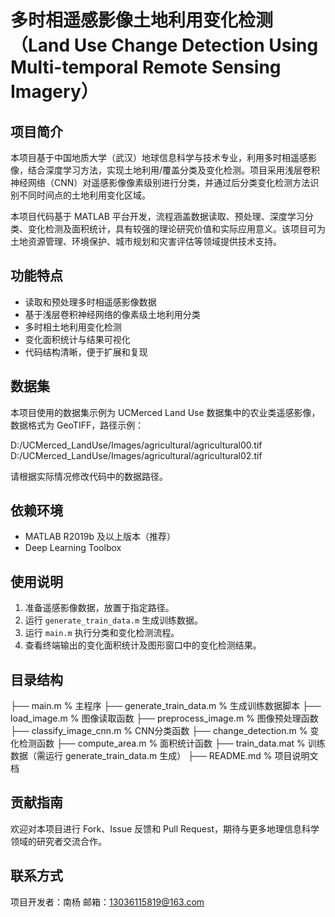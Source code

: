 # 多时相遥感影像土地利用变化检测（Land Use Change Detection Using Multi-temporal Remote Sensing Imagery）

## 项目简介

本项目基于中国地质大学（武汉）地球信息科学与技术专业，利用多时相遥感影像，结合深度学习方法，实现土地利用/覆盖分类及变化检测。项目采用浅层卷积神经网络（CNN）对遥感影像像素级别进行分类，并通过后分类变化检测方法识别不同时间点的土地利用变化区域。

本项目代码基于 MATLAB 平台开发，流程涵盖数据读取、预处理、深度学习分类、变化检测及面积统计，具有较强的理论研究价值和实际应用意义。该项目可为土地资源管理、环境保护、城市规划和灾害评估等领域提供技术支持。

## 功能特点

- 读取和预处理多时相遥感影像数据
- 基于浅层卷积神经网络的像素级土地利用分类
- 多时相土地利用变化检测
- 变化面积统计与结果可视化
- 代码结构清晰，便于扩展和复现

## 数据集

本项目使用的数据集示例为 UCMerced Land Use 数据集中的农业类遥感影像，数据格式为 GeoTIFF，路径示例：

D:/UCMerced_LandUse/Images/agricultural/agricultural00.tif
D:/UCMerced_LandUse/Images/agricultural/agricultural02.tif


请根据实际情况修改代码中的数据路径。

## 依赖环境

- MATLAB R2019b 及以上版本（推荐）
- Deep Learning Toolbox

## 使用说明

1. 准备遥感影像数据，放置于指定路径。
2. 运行 `generate_train_data.m` 生成训练数据。
3. 运行 `main.m` 执行分类和变化检测流程。
4. 查看终端输出的变化面积统计及图形窗口中的变化检测结果。

## 目录结构

├── main.m % 主程序
├── generate_train_data.m % 生成训练数据脚本
├── load_image.m % 图像读取函数
├── preprocess_image.m % 图像预处理函数
├── classify_image_cnn.m % CNN分类函数
├── change_detection.m % 变化检测函数
├── compute_area.m % 面积统计函数
├── train_data.mat % 训练数据（需运行 generate_train_data.m 生成）
├── README.md % 项目说明文档


## 贡献指南

欢迎对本项目进行 Fork、Issue 反馈和 Pull Request，期待与更多地理信息科学领域的研究者交流合作。

## 联系方式

项目开发者：南杨
邮箱：13036115819@163.com
